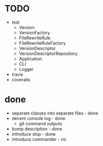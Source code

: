 # TODO

- test
  - Version
  - VersionFactory
  - FileRewriteRule
  - FileRewriteRuleFactory
  - VersionDescriptor
  - VersionDescriptorRepository
  - Application
  - CLI
  - Logger
- travis
- coveralls

# done
- separate classes into separate files - done
- decent console log - done
  - git command outputs
- bump description - done
- introduce slop - done
- introduce commander - no
